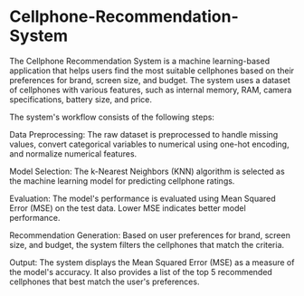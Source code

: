 # Cellphone-Recommendation-System

The Cellphone Recommendation System is a machine learning-based application that helps users find the most suitable 
cellphones based on their preferences for brand, screen size, and budget. The system uses a dataset of cellphones with various 
features, such as internal memory, RAM, camera specifications, battery size, and price.

The system's workflow consists of the following steps:

Data Preprocessing: The raw dataset is preprocessed to handle missing values, convert categorical variables to numerical 
using one-hot encoding, and normalize numerical features.

Model Selection: The k-Nearest Neighbors (KNN) algorithm is selected as the machine learning model for predicting cellphone ratings. 

Evaluation: The model's performance is evaluated using Mean Squared Error (MSE) on the test data. Lower MSE indicates better 
model performance.

Recommendation Generation: Based on user preferences for brand, screen size, and budget, the system filters the cellphones that 
match the criteria. 

Output: The system displays the Mean Squared Error (MSE) as a measure of the model's accuracy. It also provides a list of 
the top 5 recommended cellphones that best match the user's preferences.
